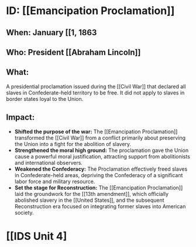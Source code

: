 # ID: [[Emancipation Proclamation]] 
## When: January [[1, 1863

## Who: President [[Abraham Lincoln]] 
## What: 
A presidential proclamation issued during the [[Civil War]] that declared all slaves in Confederate-held territory to be free. It did not apply to slaves in border states loyal to the Union.

## Impact: 
* **Shifted the purpose of the war:**  The [[Emancipation Proclamation]] transformed the [[Civil War]] from a conflict primarily about preserving the Union into a fight for the abolition of slavery. 
* **Strengthened the moral high ground:** The proclamation gave the Union cause a powerful moral justification, attracting support from abolitionists and international observers. 
* **Weakened the Confederacy:** The Proclamation effectively freed slaves in Confederate-held areas, depriving the Confederacy of a significant labor force and military resource.
* **Set the stage for Reconstruction:** The [[Emancipation Proclamation]] laid the groundwork for the [[13th amendment]], which officially abolished slavery in the [[United States]], and the subsequent Reconstruction era focused on integrating former slaves into American society. 

# [[IDS Unit 4]